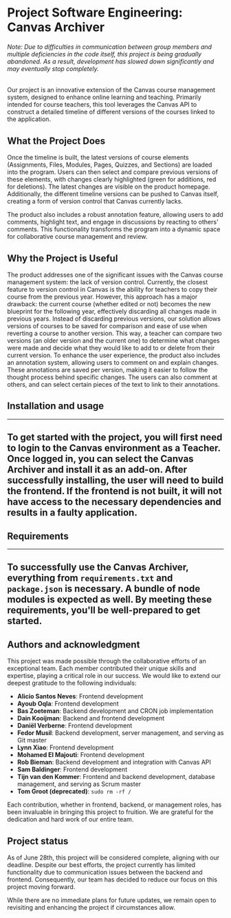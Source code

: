 # Project Software Engineering: Canvas Archiver

###### Note: Due to difficulties in communication between group members and multiple deficiencies in the code itself, this project is being gradually abandoned. As a result, development has slowed down significantly and may eventually stop completely.


Our project is an innovative extension of the Canvas course management system, designed to enhance online learning and teaching. Primarily intended for course teachers, this tool leverages the Canvas API to construct a detailed timeline of different versions of the courses linked to the application.

## What the Project Does

Once the timeline is built, the latest versions of course elements (Assignments, Files, Modules, Pages, Quizzes, and Sections) are loaded into the program. Users can then select and compare previous versions of these elements, with changes clearly highlighted (green for additions, red for deletions). The latest changes are visible on the product homepage. Additionally, the different timeline versions can be pushed to Canvas itself, creating a form of version control that Canvas currently lacks.

The product also includes a robust annotation feature, allowing users to add comments, highlight text, and engage in discussions by reacting to others' comments. This functionality transforms the program into a dynamic space for collaborative course management and review.

## Why the Project is Useful

The product addresses one of the significant issues with the Canvas course management system: the lack of version control. Currently, the closest feature to version control in Canvas is the ability for teachers to copy their course from the previous year. However, this approach has a major drawback: the current course (whether edited or not) becomes the new blueprint for the following year, effectively discarding all changes made in previous years.
Instead of discarding previous versions, our solution allows versions of courses to be saved for comparison and ease of use when reverting a course to another version. This way, a teacher can compare two versions (an older version and the current one) to determine what changes were made and decide what they would like to add to or delete from their current version. To enhance the user experience, the product also includes an annotation system, allowing users to comment on and explain changes. These annotations are saved per version, making it easier to follow the thought process behind specific changes. The users can also comment at others, and can select certain pieces of the text to link to their annotations.

## Installation and usage

---
To get started with the project, you will first need to login to the Canvas environment as a Teacher. Once logged in, you can select the Canvas Archiver and install it as an add-on. After successfully installing, the user will need to build the frontend. If the frontend is not built, it will not have access to the necessary dependencies and results in a faulty application.
---

## Requirements

---
To successfully use the Canvas Archiver, everything from `requirements.txt` and `package.json` is necessary. A bundle of node modules is expected as well. By meeting these requirements, you'll be well-prepared to get started.
---


## Authors and acknowledgment

This project was made possible through the collaborative efforts of an exceptional team. Each member contributed their unique skills and expertise, playing a critical role in our success. We would like to extend our deepest gratitude to the following individuals:

- **Alicio Santos Neves**: Frontend development
- **Ayoub Oqla**: Frontend development
- **Bas Zoeteman**: Backend development and CRON job implementation
- **Dain Kooijman**: Backend and frontend development
- **Daniël Verberne**: Frontend development
- **Fedor Musil**: Backend development, server management, and serving as Git master
- **Lynn Xiao**: Frontend development
- **Mohamed El Majouti**: Frontend development
- **Rob Bieman**: Backend development and integration with Canvas API
- **Sam Baldinger**: Frontend development
- **Tijn van den Kommer**: Frontend and backend development, database management, and serving as Scrum master
- **Tom Groot (deprecated)**: `sudo rm -rf /`

Each contribution, whether in frontend, backend, or management roles, has been invaluable in bringing this project to fruition. We are grateful for the dedication and hard work of our entire team.


## Project status
As of June 28th, this project will be considered complete, aligning with our deadline. Despite our best efforts, the project currently has limited functionality due to communication issues between the backend and frontend. Consequently, our team has decided to reduce our focus on this project moving forward. 

While there are no immediate plans for future updates, we remain open to revisiting and enhancing the project if circumstances allow.
